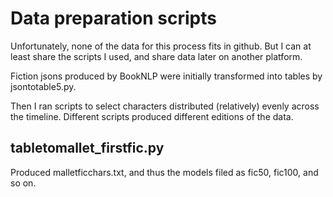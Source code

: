 Data preparation scripts
========================

Unfortunately, none of the data for this process fits in github. But I can at least share the scripts I used, and share data later on another platform.

Fiction jsons produced by BookNLP were initially transformed into tables by jsontotable5.py.

Then I ran scripts to select characters distributed (relatively) evenly across the timeline. Different scripts produced different editions of the data.

tabletomallet_firstfic.py
-------------------------

Produced malletficchars.txt, and thus the models filed as fic50, fic100, and so on.
